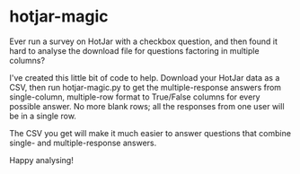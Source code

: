 # hotjar-magic

Ever run a survey on HotJar with a checkbox question, and then found it hard to analyse the download file for questions factoring in multiple columns?

I've created this little bit of code to help. Download your HotJar data as a CSV, then run hotjar-magic.py to get the multiple-response answers from  single-column, multiple-row format to True/False columns for every possible answer. No more blank rows; all the responses from one user will be in a single row.

The CSV you get will make it much easier to answer questions that combine single- and multiple-response answers. 

Happy analysing!
